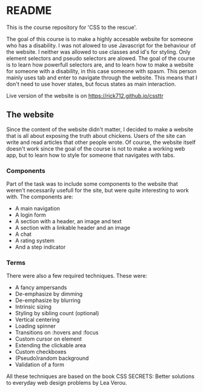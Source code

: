 # README

This is the course repository for 'CSS to the rescue'.

The goal of this course is to make a highly accesable website for someone who has a disability. I was not alowed to use Javascript for the behaviour of the website. I neither was allowed to use classes and id's for styling. Only element selectors and pseudo selectors are alowed. The goal of the course is to learn how powerfull selectors are, and to learn how to make a website for someone with a disability, in this case someone with spasm. This person mainly uses tab and enter to navigate through the website. This means that I don't need to use hover states, but focus states as main interaction.

Live version of the website is on https://rick712.github.io/cssttr

## The website
Since the content of the website didn't matter, I decided to make a website that is all about exposing the truth about chickens. Users of the site can write and read articles that other people wrote. Of course, the website itself doesn't work since the goal of the course is not to make a working web app, but to learn how to style for someone that navigates with tabs.

### Components
Part of the task was to include some components to the website that weren't necessarily usefull for the site, but were quite interesting to work with. The components are:
- A main navigation
- A login form
- A section with a header, an image and text
- A section with a linkable header and an image
- A chat
- A rating system
- And a step indicator

### Terms
There were also a few required techniques. These were:
- A fancy ampersands
- De-emphasize by dimming
- De-emphasize by blurring
- Intrinsic sizing
- Styling by sibling count (optional)
- Vertical centering
- Loading spinner
- Transitions on :hovers and :focus
- Custom cursor on element
- Extending the clickable area
- Custom checkboxes
- (Pseudo)random background
- Validation of a form

All these techniques are based on the book CSS SECRETS: Better solutions to everyday web design problems by Lea Verou.
